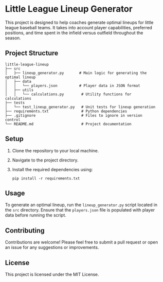 # Little League Lineup Generator

This project is designed to help coaches generate optimal lineups for little league baseball teams. It takes into account player capabilities, preferred positions, and time spent in the infield versus outfield throughout the season.

## Project Structure

```
little-league-lineup
├── src
│   ├── lineup_generator.py       # Main logic for generating the optimal lineup
│   ├── data
│   │   └── players.json          # Player data in JSON format
│   ├── utils
│   │   └── calculations.py        # Utility functions for calculations
├── tests
│   └── test_lineup_generator.py   # Unit tests for lineup generation
├── requirements.txt               # Python dependencies
├── .gitignore                     # Files to ignore in version control
└── README.md                      # Project documentation
```

## Setup

1. Clone the repository to your local machine.
2. Navigate to the project directory.
3. Install the required dependencies using:

   ```
   pip install -r requirements.txt
   ```

## Usage

To generate an optimal lineup, run the `lineup_generator.py` script located in the `src` directory. Ensure that the `players.json` file is populated with player data before running the script.

## Contributing

Contributions are welcome! Please feel free to submit a pull request or open an issue for any suggestions or improvements.

## License

This project is licensed under the MIT License.
